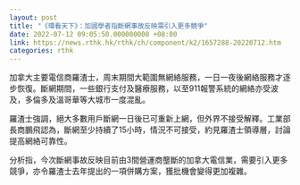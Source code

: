 ```yaml
---
layout: post
title: "《環看天下》：加國學者指斷網事故反映需引入更多競爭"
date: 2022-07-12 09:05:50.000000000 +08:00
link: https://news.rthk.hk/rthk/ch/component/k2/1657288-20220712.htm
categories: rthk
---
```


加拿大主要電信商羅渣士，周末期間大範圍無網絡服務，一日一夜後網絡服務才逐步恢復。斷網期間，一些銀行支付及醫療服務，以至911報警系統的網絡亦受波及，多倫多及溫哥華等大城市一度混亂。

羅渣士強調，絕大多數用戶斷網一日後已可重新上網，但外界不接受解釋。工業部長商鵬飛認為，斷網至少持續了15小時，情況不可接受，約見羅渣士領導層，討論提高網絡可靠性。

分析指，今次斷網事故反映目前由3間營運商壟斷的加拿大電信業，需要引入更多競爭，亦令羅渣士去年提出的一項併購方案，獲批機會變得更加複雜。
